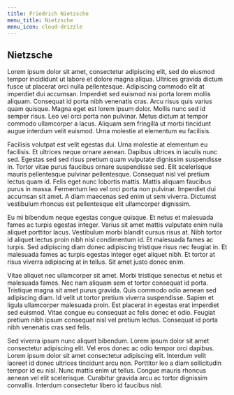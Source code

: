 ```yaml
---
title: Friedrich Nietzsche
menu_title: Nietzsche
menu_icon: cloud-drizzle
---
```


## Nietzsche

Lorem ipsum dolor sit amet, consectetur adipiscing elit, sed do eiusmod tempor incididunt ut labore et dolore magna aliqua. Ultrices gravida dictum fusce ut placerat orci nulla pellentesque. Adipiscing commodo elit at imperdiet dui accumsan. Imperdiet sed euismod nisi porta lorem mollis aliquam. Consequat id porta nibh venenatis cras. Arcu risus quis varius quam quisque. Magna eget est lorem ipsum dolor. Mollis nunc sed id semper risus. Leo vel orci porta non pulvinar. Metus dictum at tempor commodo ullamcorper a lacus. Aliquam sem fringilla ut morbi tincidunt augue interdum velit euismod. Urna molestie at elementum eu facilisis.

Facilisis volutpat est velit egestas dui. Urna molestie at elementum eu facilisis. Et ultrices neque ornare aenean. Dapibus ultrices in iaculis nunc sed. Egestas sed sed risus pretium quam vulputate dignissim suspendisse in. Tortor vitae purus faucibus ornare suspendisse sed. Elit scelerisque mauris pellentesque pulvinar pellentesque. Consequat nisl vel pretium lectus quam id. Felis eget nunc lobortis mattis. Mattis aliquam faucibus purus in massa. Fermentum leo vel orci porta non pulvinar. Imperdiet dui accumsan sit amet. A diam maecenas sed enim ut sem viverra. Dictumst vestibulum rhoncus est pellentesque elit ullamcorper dignissim.

Eu mi bibendum neque egestas congue quisque. Et netus et malesuada fames ac turpis egestas integer. Varius sit amet mattis vulputate enim nulla aliquet porttitor lacus. Vestibulum morbi blandit cursus risus at. Nibh tortor id aliquet lectus proin nibh nisl condimentum id. Et malesuada fames ac turpis. Sed adipiscing diam donec adipiscing tristique risus nec feugiat in. Et malesuada fames ac turpis egestas integer eget aliquet nibh. Et tortor at risus viverra adipiscing at in tellus. Sit amet justo donec enim.

Vitae aliquet nec ullamcorper sit amet. Morbi tristique senectus et netus et malesuada fames. Nec nam aliquam sem et tortor consequat id porta. Tristique magna sit amet purus gravida. Quis commodo odio aenean sed adipiscing diam. Id velit ut tortor pretium viverra suspendisse. Sapien et ligula ullamcorper malesuada proin. Est placerat in egestas erat imperdiet sed euismod. Vitae congue eu consequat ac felis donec et odio. Feugiat pretium nibh ipsum consequat nisl vel pretium lectus. Consequat id porta nibh venenatis cras sed felis.

Sed viverra ipsum nunc aliquet bibendum. Lorem ipsum dolor sit amet consectetur adipiscing elit. Vel eros donec ac odio tempor orci dapibus. Lorem ipsum dolor sit amet consectetur adipiscing elit. Interdum velit laoreet id donec ultrices tincidunt arcu non. Porttitor leo a diam sollicitudin tempor id eu nisl. Nunc mattis enim ut tellus. Congue mauris rhoncus aenean vel elit scelerisque. Curabitur gravida arcu ac tortor dignissim convallis. Interdum consectetur libero id faucibus nisl.